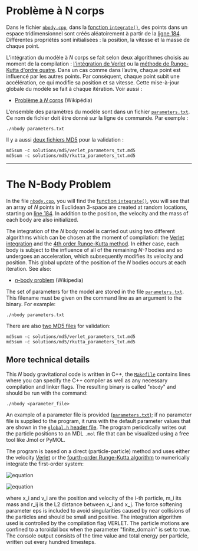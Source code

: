 # Problème à N corps

Dans le fichier [`nbody.cpp`](https://github.com/calculquebec/cq-formation-nbody/blob/main/nbody.cpp),
dans la [fonction `integrate()`](https://github.com/calculquebec/cq-formation-nbody/blob/main/nbody.cpp#L177),
des points dans un espace tridimensionnel sont créés aléatoirement à partir de la
[ligne 184](https://github.com/calculquebec/cq-formation-nbody/blob/main/nbody.cpp#L184).
Différentes propriétés sont initialisées : la position, la vitesse et la masse de chaque point.

L’intégration du modèle à *N* corps se fait selon deux algorithmes choisis au moment de la compilation :
[l'intégration de Verlet](https://fr.wikipedia.org/wiki/Int%C3%A9gration_de_Verlet)
ou la [méthode de Runge-Kutta d'ordre quatre](https://fr.wikipedia.org/wiki/M%C3%A9thodes_de_Runge-Kutta).
Dans un cas comme dans l’autre, chaque point est influencé par les autres points.
Par conséquent, chaque point subit une accélération, ce qui modifie sa position et sa vitesse.
Cette mise-à-jour globale du modèle se fait à chaque itération. Voir aussi :
* [Problème à *N* corps](https://fr.wikipedia.org/wiki/Probl%C3%A8me_%C3%A0_N_corps) (Wikipédia)

L’ensemble des paramètres du modèle sont dans un fichier
[`parameters.txt`](https://github.com/calculquebec/cq-formation-nbody/blob/main/parameters.txt).
Ce nom de fichier doit être donné sur la ligne de commande. Par exemple :
```
./nbody parameters.txt
```

Il y a aussi [deux fichiers MD5](https://github.com/calculquebec/cq-formation-nbody/tree/main/solutions/md5) pour la validation :
```
md5sum -c solutions/md5/verlet_parameters_txt.md5
md5sum -c solutions/md5/rkutta_parameters_txt.md5
```

---

# The N-Body Problem

In the file [`nbody.cpp`](https://github.com/calculquebec/cq-formation-nbody/blob/main/nbody.cpp),
you will find the [function `integrate()`](https://github.com/calculquebec/cq-formation-nbody/blob/main/nbody.cpp#L177),
you will see that an array of *N* points in Euclidean 3-space are created at random locations, starting on
[line 184](https://github.com/calculquebec/cq-formation-nbody/blob/main/nbody.cpp#L184).
In addition to the position, the velocity and the mass of each body are also initialized.

The integration of the *N* body model is carried out using two different algorithms which can be chosen
at the moment of compilation: the [Verlet integration](https://en.wikipedia.org/wiki/Verlet_integration)
and the [4th order Runge-Kutta method](https://en.wikipedia.org/wiki/Runge%E2%80%93Kutta_methods).
In either case, each body is subject to the influence of all of the remaining *N-1* bodies
and so undergoes an acceleration, which subsequently modifies its velocity and position.
This global update of the position of the *N* bodies occurs at each iteration. See also:
* [*n*-body problem](https://en.wikipedia.org/wiki/N-body_problem) (Wikipedia)

The set of parameters for the model are stored in the file
[`parameters.txt`](https://github.com/calculquebec/cq-formation-nbody/blob/main/parameters.txt).
This filename must be given on the command line as an argument to the binary. For example:
```
./nbody parameters.txt
```

There are also [two MD5 files](https://github.com/calculquebec/cq-formation-nbody/tree/main/solutions/md5) for validation:
```
md5sum -c solutions/md5/verlet_parameters_txt.md5
md5sum -c solutions/md5/rkutta_parameters_txt.md5
```

## More technical details

This *N* body gravitational code is written in C++, the
[`Makefile`](https://github.com/calculquebec/cq-formation-nbody/blob/main/Makefile) contains lines 
where you can specify the C++ compiler as well as any necessary compilation and 
linker flags. The resulting binary is called "`nbody`" and should be run with the 
command:
```
./nbody <parameter_file>
```

An example of a parameter file is provided
([`parameters.txt`](https://github.com/calculquebec/cq-formation-nbody/blob/main/parameters.txt)); if no parameter 
file is supplied to the program, it runs with the default parameter values 
that are shown in the [`global.h` header file](https://github.com/calculquebec/cq-formation-nbody/blob/main/global.h).
The program periodically writes out the particle positions to an MDL `.mol`
file that can be visualized using a free tool like Jmol or PyMOL. 

The program is based on a direct (particle-particle) method and uses either 
the velocity [Verlet](https://en.wikipedia.org/wiki/Verlet_integration)
or the [fourth-order Runge-Kutta algorithm](https://en.wikipedia.org/wiki/Runge%E2%80%93Kutta_methods)
to numerically integrate the first-order system:

![equation](https://latex.codecogs.com/png.latex?\frac{dx_i}{dt}=v_i)

![equation](https://latex.codecogs.com/png.latex?\frac{dv_i}{dt}=\sum_{j=1,j\ne{i}}^N%20m_j%20\frac{(x_i-x_j)}{(\epsilon+r_{ij}^2)^{3/2}})

where x_i and v_i are the position and velocity of the i-th particle, m_i its
mass and r_ij is the L2 distance between x_i and x_j. The force softening
parameter eps is included to avoid singularities caused by near collisions of 
the particles and should be small and positive. The integration algorithm 
used is controlled by the compilation flag VERLET. The particle motions are 
confined to a toroidal box when the parameter "finite_domain" is set to true. 
The console output consists of the time value and total energy per particle, 
written out every hundred timesteps. 
      
